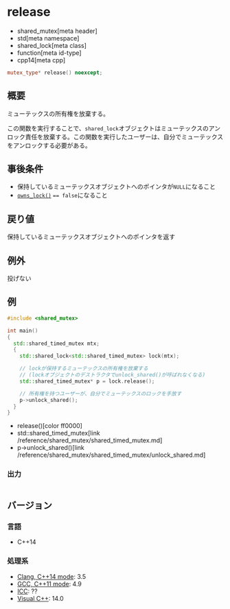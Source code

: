 # release
* shared_mutex[meta header]
* std[meta namespace]
* shared_lock[meta class]
* function[meta id-type]
* cpp14[meta cpp]

```cpp
mutex_type* release() noexcept;
```

## 概要
ミューテックスの所有権を放棄する。 

この関数を実行することで、`shared_lock`オブジェクトはミューテックスのアンロック責任を放棄する。この関数を実行したユーザーは、自分でミューテックスをアンロックする必要がある。


## 事後条件
- 保持しているミューテックスオブジェクトへのポインタが`NULL`になること
- [`owns_lock()`](owns_lock.md) `== false`になること


## 戻り値
保持しているミューテックスオブジェクトへのポインタを返す


## 例外
投げない


## 例
```cpp
#include <shared_mutex>

int main()
{
  std::shared_timed_mutex mtx;
  {
    std::shared_lock<std::shared_timed_mutex> lock(mtx);

    // lockが保持するミューテックスの所有権を放棄する
    // (lockオブジェクトのデストラクタでunlock_shared()が呼ばれなくなる)
    std::shared_timed_mutex* p = lock.release();

    // 所有権を持つユーザーが、自分でミューテックスのロックを手放す
    p->unlock_shared();
  }
}
```
* release()[color ff0000]
* std::shared_timed_mutex[link /reference/shared_mutex/shared_timed_mutex.md]
* p->unlock_shared()[link /reference/shared_mutex/shared_timed_mutex/unlock_shared.md]

### 出力
```
```

## バージョン
### 言語
- C++14

### 処理系
- [Clang, C++14 mode](/implementation.md#clang): 3.5
- [GCC, C++11 mode](/implementation.md#gcc): 4.9
- [ICC](/implementation.md#icc): ??
- [Visual C++](/implementation.md#visual_cpp): 14.0
